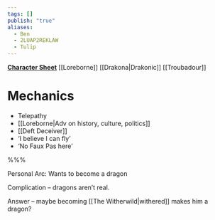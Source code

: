 ```yaml
---
tags: []
publish: "true"
aliases:
  - Ben
  - 2LUAP2REKLAW
  - Tulip
---
```

**[Character Sheet](https://app.demiplane.com/nexus/daggerheart/character-sheet/876cdda9-faf4-452c-bfbc-326282759520)**
[[Loreborne]] [[Drakona|Drakonic]] [[Troubadour]]
# Mechanics
- Telepathy
- [[Loreborne|Adv on history, culture, politics]]
- [[Deft Deceiver]]
- ‘I believe I can fly’
- ‘No Faux Pas here’

%%%

Personal Arc: Wants to become a dragon

Complication – dragons aren’t real.

Answer – maybe becoming [[The Witherwild|withered]] makes him a dragon?
